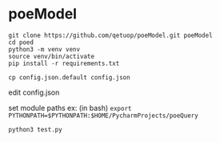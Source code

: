 # poeModel
```
git clone https://github.com/qetuop/poeModel.git poeModel
cd poed
python3 -m venv venv
source venv/bin/activate
pip install -r requirements.txt
```
```cp config.json.default config.json```

edit config.json

set module paths ex: (in bash)
```export PYTHONPATH=$PYTHONPATH:$HOME/PycharmProjects/poeQuery```

```python3 test.py``` 
